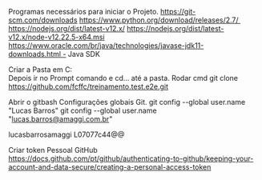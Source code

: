 Programas necessários para iniciar o Projeto.
https://git-scm.com/downloads
https://www.python.org/download/releases/2.7/ 
https://nodejs.org/dist/latest-v12.x/
https://nodejs.org/dist/latest-v12.x/node-v12.22.5-x64.msi
https://www.oracle.com/br/java/technologies/javase-jdk11-downloads.html - Java SDK

Criar a Pasta em C:\
Depois ir no Prompt comando e cd... até a pasta.
Rodar
cmd git clone https://github.com/fcffc/treinamento.test.e2e.git

Abrir o gitbash
Configurações globais Git.
git config --global user.name "Lucas Barros"
git config --global user.name "lucas.barros@amaggi.com.br"


lucasbarrosamaggi
L07077c44@@


Criar token Pessoal GitHub
https://docs.github.com/pt/github/authenticating-to-github/keeping-your-account-and-data-secure/creating-a-personal-access-token